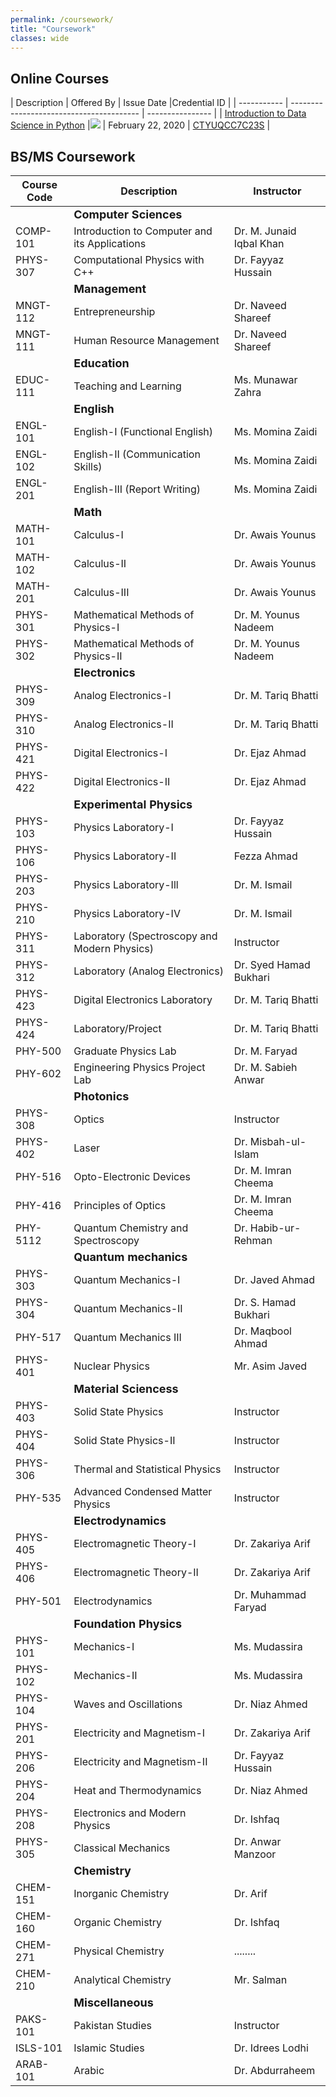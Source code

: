 ```yaml
---
permalink: /coursework/
title: "Coursework"
classes: wide
---
```


## Online Courses

  | Description | Offered By | Issue Date |Credential ID |
  | ----------- | ---------------------------------------- | ---------------- |
  | [Introduction to Data Science in Python](https://www.coursera.org/learn/python-data-analysis) |![](https://d3njjcbhbojbot.cloudfront.net/api/utilities/v1/imageproxy/https://s3.amazonaws.com/coursera_assets/xdp/umich.svg?auto=format%2Ccompress&dpr=1&h=70) | February 22, 2020 | [CTYUQCC7C23S](https://www.coursera.org/account/accomplishments/verify/CTYUQCC7C23S) |


## BS/MS Coursework

  | Course Code | Description |Instructor |
  | ----------- | ---------------------------------------- | ---------------- |
  | | **<font size="+1">Computer Sciences</font>** | |
  | COMP-101 | Introduction to Computer and its Applications | Dr. M. Junaid Iqbal Khan |
  | PHYS-307 | Computational Physics with C++ | Dr. Fayyaz Hussain |
  |  | **<font size="+1">Management</font>** | |
  | MNGT-112 | Entrepreneurship | Dr. Naveed Shareef |
  | MNGT-111 | Human Resource Management | Dr. Naveed Shareef |
  |  | **<font size="+1">Education</font>** | |               |
  | EDUC-111 | Teaching and Learning | Ms. Munawar Zahra |
  |          | **<font size="+1">English</font>** |                  |
  | ENGL-101 | English-I (Functional English) | Ms. Momina Zaidi |
  | ENGL-102 | English-II (Communication Skills) | Ms. Momina Zaidi |
  | ENGL-201 | English-III (Report Writing) | Ms. Momina Zaidi |
  |          | **<font size="+1">Math</font>** |                  |
  | MATH-101 | Calculus-I | Dr. Awais Younus |
  | MATH-102 | Calculus-II | Dr. Awais Younus |
  | MATH-201 | Calculus-III | Dr. Awais Younus |
  | PHYS-301 | Mathematical Methods of Physics-I | Dr. M. Younus Nadeem |
  | PHYS-302 | Mathematical Methods of Physics-II | Dr. M. Younus Nadeem |
  |          | **<font size="+1">Electronics</font>** |                  |
  | PHYS-309 | Analog Electronics-I | Dr. M. Tariq Bhatti |
  | PHYS-310 | Analog Electronics-II | Dr. M. Tariq Bhatti |
  | PHYS-421 | Digital Electronics-I | 	Dr. Ejaz Ahmad |
  | PHYS-422 | Digital Electronics-II | 	Dr. Ejaz Ahmad |
  |          | **<font size="+1">Experimental Physics</font>** |                  |
  | PHYS-103 | Physics Laboratory-I | 	Dr. Fayyaz Hussain |
  | PHYS-106 | Physics Laboratory-II | Fezza Ahmad |
  | PHYS-203 | Physics Laboratory-Ill | Dr. M. Ismail |
  | PHYS-210 | Physics Laboratory-IV | Dr. M. Ismail |
  | PHYS-311 | Laboratory (Spectroscopy and Modern Physics) | Instructor |
  | PHYS-312 | Laboratory (Analog Electronics) | Dr. Syed Hamad Bukhari |
  | PHYS-423 | Digital Electronics Laboratory | Dr. M. Tariq Bhatti |
  | PHYS-424 | Laboratory/Project | Dr. M. Tariq Bhatti |
  | PHY-500 | Graduate Physics Lab | Dr. M. Faryad |
  | PHY-602 | Engineering Physics Project Lab | Dr. M. Sabieh Anwar |
  |          | **<font size="+1">Photonics</font>** |                  |
  | PHYS-308 | Optics | Instructor |
  | PHYS-402 | Laser | Dr. Misbah-ul-Islam |
  | PHY-516 | Opto-Electronic Devices | Dr. M. Imran Cheema |
  | PHY-416 | Principles of Optics | Dr. M. Imran Cheema |
  | PHY-5112 | Quantum Chemistry and Spectroscopy | Dr. Habib-ur- Rehman |
  |          | **<font size="+1">Quantum mechanics</font>**  |                  |
  | PHYS-303 | Quantum Mechanics-I | Dr. Javed Ahmad |
  | PHYS-304 | Quantum Mechanics-II | Dr. S. Hamad Bukhari |
  | PHY-517 | Quantum Mechanics III | Dr. Maqbool Ahmad |
  | PHYS-401 | Nuclear Physics | Mr. Asim Javed |
  |          | **<font size="+1">Material Sciencess</font>**  |                  |
  | PHYS-403 | Solid State Physics | Instructor |
  | PHYS-404 | Solid State Physics-II | Instructor |
  | PHYS-306 | Thermal and Statistical Physics | Instructor |
  | PHY-535 | Advanced Condensed Matter Physics | Instructor |
  | | **<font size="+1">Electrodynamics</font>**  ||
  | PHYS-405 | Electromagnetic Theory-I | Dr. Zakariya Arif |
  | PHYS-406 | Electromagnetic Theory-II | Dr. Zakariya Arif |
  | PHY-501 | Electrodynamics | Dr. Muhammad Faryad |
  | | **<font size="+1">Foundation Physics</font>** | |
  | PHYS-101 | Mechanics-I | Ms. Mudassira |
  | PHYS-102 | Mechanics-II | Ms. Mudassira |
  | PHYS-104 | Waves and Oscillations | Dr. Niaz Ahmed |
  | PHYS-201 | Electricity and Magnetism-I | Dr. Zakariya Arif |
  | PHYS-206 | Electricity and Magnetism-II | Dr. Fayyaz Hussain |
  | PHYS-204 | Heat and Thermodynamics | Dr. Niaz Ahmed |
  | PHYS-208 | Electronics and Modern Physics | Dr. Ishfaq |
  | PHYS-305 | Classical Mechanics | Dr. Anwar Manzoor |
  | | **<font size="+1">Chemistry</font>** | |
  | CHEM-151 | Inorganic Chemistry | Dr. Arif |
  | CHEM-160 | Organic Chemistry | Dr. Ishfaq |
  | CHEM-271 | Physical Chemistry | ........ |
  | CHEM-210 | Analytical Chemistry | Mr. Salman |
  | | **<font size="+1">Miscellaneous</font>** ||
  | PAKS-101 | Pakistan Studies | Instructor |
  | ISLS-101 | Islamic Studies | Dr. Idrees Lodhi |
  | ARAB-101 | Arabic | Dr. Abdurraheem |
